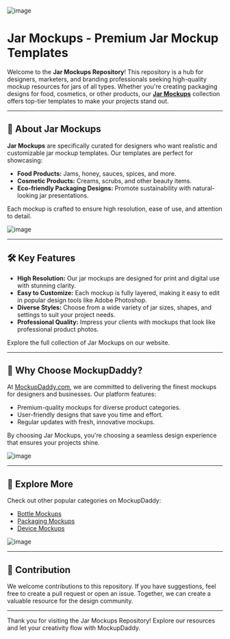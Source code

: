 ![image](https://github.com/user-attachments/assets/2c55f86d-48b5-4d1b-869b-52d9193f476c)

# Jar Mockups - Premium Jar Mockup Templates

Welcome to the **Jar Mockups Repository**! This repository is a hub for designers, marketers, and branding professionals seeking high-quality mockup resources for jars of all types. Whether you're creating packaging designs for food, cosmetics, or other products, our **[Jar Mockups](https://www.mockupdaddy.com/jar-mockup)** collection offers top-tier templates to make your projects stand out.

---

## 🎨 About Jar Mockups

**Jar Mockups** are specifically curated for designers who want realistic and customizable jar mockup templates. Our templates are perfect for showcasing:

- **Food Products:** Jams, honey, sauces, spices, and more.
- **Cosmetic Products:** Creams, scrubs, and other beauty items.
- **Eco-friendly Packaging Designs:** Promote sustainability with natural-looking jar presentations.

Each mockup is crafted to ensure high resolution, ease of use, and attention to detail.

![image](https://github.com/user-attachments/assets/9252a1b6-c138-4382-9d4a-d297bdf55cbe)

---

## 🛠️ Key Features

- **High Resolution:** Our jar mockups are designed for print and digital use with stunning clarity.
- **Easy to Customize:** Each mockup is fully layered, making it easy to edit in popular design tools like Adobe Photoshop.
- **Diverse Styles:** Choose from a wide variety of jar sizes, shapes, and settings to suit your project needs.
- **Professional Quality:** Impress your clients with mockups that look like professional product photos.

Explore the full collection of Jar Mockups on our website.

---

## 🚀 Why Choose MockupDaddy?

At [MockupDaddy.com](https://www.mockupdaddy.com/), we are committed to delivering the finest mockups for designers and businesses. Our platform features:

- Premium-quality mockups for diverse product categories.
- User-friendly designs that save you time and effort.
- Regular updates with fresh, innovative mockups.

By choosing Jar Mockups, you're choosing a seamless design experience that ensures your projects shine.

![image](https://github.com/user-attachments/assets/3a484626-bca2-4a97-b2e8-e0dac2c6607d)

---

## 🔗 Explore More

Check out other popular categories on MockupDaddy:

- [Bottle Mockups](https://www.mockupdaddy.com/bottle-mockup)
- [Packaging Mockups](https://www.mockupdaddy.com/packaging-mockup)
- [Device Mockups](https://www.mockupdaddy.com/device-mockup)
  
![image](https://github.com/user-attachments/assets/f7cea609-44bc-4db5-ac2d-d2842be0f6e7)

---

## 📢 Contribution

We welcome contributions to this repository. If you have suggestions, feel free to create a pull request or open an issue. Together, we can create a valuable resource for the design community.

---

Thank you for visiting the Jar Mockups Repository! Explore our resources and let your creativity flow with MockupDaddy.

